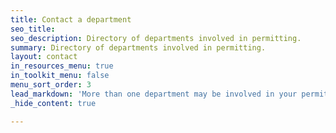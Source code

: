 ```yaml
---
title: Contact a department
seo_title:
seo_description: Directory of departments involved in permitting.
summary: Directory of departments involved in permitting.
layout: contact
in_resources_menu: true
in_toolkit_menu: false
menu_sort_order: 3
lead_markdown: 'More than one department may be involved in your permitting process. Not sure who to contact? [Residential Plan Review](/residential/resources/contact/#residential-plan-review) is a great place to start.'
_hide_content: true

---
```

